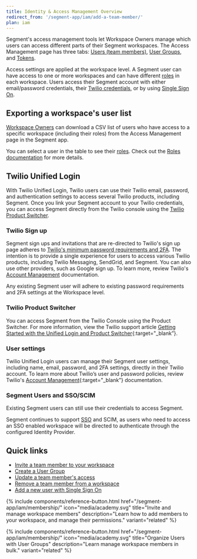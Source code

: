 ```yaml
---
title: Identity & Access Management Overview
redirect_from: '/segment-app/iam/add-a-team-member/'
plan: iam
---
```


Segment's access management tools let Workspace Owners manage which users can access different parts of their Segment workspaces. The Access Management page has three tabs: [Users (team members)](/docs/segment-app/iam/concepts/#team-members), [User Groups](/docs/segment-app/iam/concepts/#user-groups), and [Tokens](/docs/segment-app/iam/concepts/#tokens). 

Access settings are applied at the workspace level. A Segment user can have access to one or more workspaces and can have different [roles](/docs/segment-app/iam/roles/) in each workspace.
Users access their Segment account with either email/password credentials, their [Twilio credentials](#twilio-unified-login), or by using [Single Sign On](/docs/segment-app/iam/sso/).

## Exporting a workspace's user list

[Workspace Owners](/docs/segment-app/roles/#global-roles) can download a CSV list of users who have access to a specific workspace (including their roles) from the Access Management page in the Segment app.

You can select a user in the table to see their [roles](/docs/segment-app/iam/roles). Check out the [Roles documentation](/docs/segment-app/iam/roles/) for more details.

## Twilio Unified Login

With Twilio Unified Login, Twilio users can use their Twilio email, password, and authentication settings to access several Twilio products, including Segment. Once you link your Segment account to your Twilio credentials, you can access Segment directly from the Twilio console using the [Twilio Product Switcher](#twilio-product-switcher).

### Twilio Sign up

Segment sign ups and invitations that are re-directed to Twilio's sign up page adheres to [Twilio's minimum password requirements and 2FA](https://help.twilio.com/articles/115012261968). The intention is to provide a single experience for users to access various Twilio products, including Twilio Messaging, SendGrid, and Segment. You can also use other providers, such as Google sign up. To learn more, review Twilio's [Account Management](https://support.twilio.com/hc/en-us/sections/205104908-Account-Management?_gl=1*1xa50pg*_ga*OTUyMjQ4OTU5LjE2NjM2ODQzMDE.*_ga_3JKYB4GBBY*MTcwNzc2ODE1OC4xNDkuMS4xNzA3NzY4MjUzLjAuMC4w) documentation.

Any existing Segment user will adhere to existing password requirements and 2FA settings at the Workspace level.

### Twilio Product Switcher

You can access Segment from the Twilio Console using the Product Switcher. For more information, view the Twilio support article [Getting Started with the Unified Login and Product Switcher](https://support.twilio.com/hc/en-us/articles/19652187501211-Getting-Started-with-the-Unified-Login-and-Product-Switcher){:target="_blank”}.

### User settings

Twilio Unified Login users can manage their Segment user settings, including name, email, password, and 2FA settings, directly in their Twilio account. To learn more about Twilio’s user and password policies, review Twilio's [Account Management](https://support.twilio.com/hc/en-us/sections/205104908-Account-Management){:target="_blank”} documentation. 

### Segment Users and SSO/SCIM

Existing Segment users can still use their credentials to access Segment.

Segment continues to support [SSO](/docs/segment-app/iam/sso/) and SCIM, as users who need to access an SSO enabled workspace will be directed to authenticate through the configured Identity Provider.

## Quick links
- [Invite a team member to your workspace](/docs/segment-app/iam/membership/#invite-a-new-team-member)
- [Create a User Group](/docs/segment-app/iam/membership/#create-a-new-user-group)
- [Update a team member's access](/docs/segment-app/iam/membership#change-a-team-members-access)
- [Remove a team member from a workspace](/docs/segment-app/iam/membership/#remove-a-team-member-from-your-workspace)
- [Add a new user with Single Sign On](/docs/segment-app/iam/membership/#team-management-with-single-sign-on)

<div class="double">
  {% include components/reference-button.html href="/segment-app/iam/membership/" icon="media/academy.svg" title="Invite and manage workspace members" description="Learn how to add members to your workspace, and manage their permissions." variant="related" %}

  {% include components/reference-button.html href="/segment-app/iam/membership/" icon="media/academy.svg" title="Organize Users with User Groups" description="Learn manage workspace members in bulk." variant="related" %}
</div>
